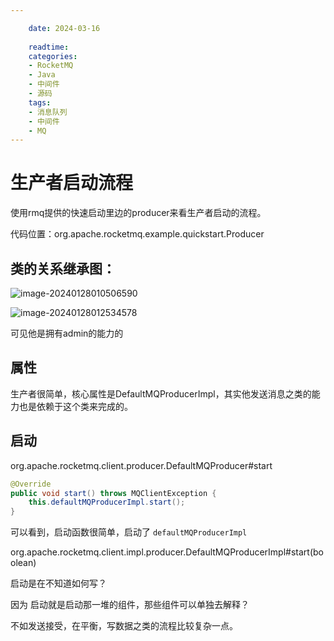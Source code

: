 ```yaml
---

    date: 2024-03-16
    
    readtime: 
    categories:
    - RocketMQ
    - Java
    - 中间件
    - 源码
    tags:
    - 消息队列
    - 中间件
    - MQ
---
```



# 生产者启动流程

使用rmq提供的快速启动里边的producer来看生产者启动的流程。

代码位置：org.apache.rocketmq.example.quickstart.Producer

## 类的关系继承图：

![image-20240128010506590](https://gitee.com/gq2/img_repo2/raw/master/img/image-20240128010506590.png)

![image-20240128012534578](https://gitee.com/gq2/img_repo2/raw/master/img/image-20240128012534578.png)

可见他是拥有admin的能力的

## 属性

生产者很简单，核心属性是DefaultMQProducerImpl，其实他发送消息之类的能力也是依赖于这个类来完成的。

## 启动

org.apache.rocketmq.client.producer.DefaultMQProducer#start

```java
@Override
public void start() throws MQClientException {
    this.defaultMQProducerImpl.start();
}
```

可以看到，启动函数很简单，启动了 `defaultMQProducerImpl` 

org.apache.rocketmq.client.impl.producer.DefaultMQProducerImpl#start(boolean)









启动是在不知道如何写？

因为 启动就是启动那一堆的组件，那些组件可以单独去解释？

不如发送接受，在平衡，写数据之类的流程比较复杂一点。

